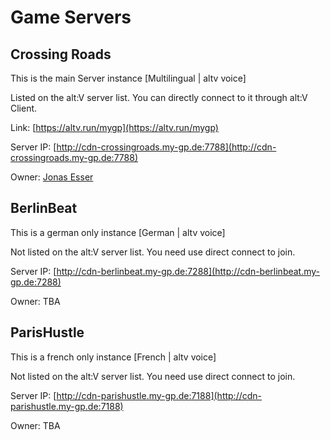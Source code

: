 # Game Servers

## Crossing Roads

This is the main Server instance [Multilingual | altv voice]

Listed on the alt:V server list. You can directly connect to it through alt:V Client.

Link: [https://altv.run/mygp](https://altv.run/mygp)

Server IP: [http://cdn-crossingroads.my-gp.de:7788](http://cdn-crossingroads.my-gp.de:7788)

Owner: [Jonas Esser](https://github.com/jonasesser)

## BerlinBeat

This is a german only instance [German | altv voice]

Not listed on the alt:V server list. You need use direct connect to join.

Server IP: [http://cdn-berlinbeat.my-gp.de:7288](http://cdn-berlinbeat.my-gp.de:7288)

Owner: TBA

## ParisHustle

This is a french only instance [French | altv voice]

Not listed on the alt:V server list. You need use direct connect to join.

Server IP: [http://cdn-parishustle.my-gp.de:7188](http://cdn-parishustle.my-gp.de:7188)

Owner: TBA
